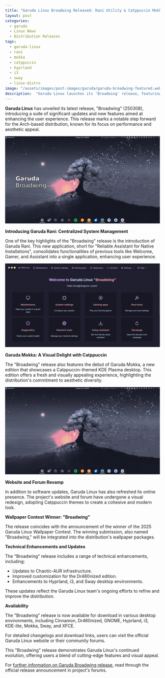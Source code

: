 ```yaml
---
title: "Garuda Linux Broadwing Released: Rani Utility & Catppuccin Mokka"
layout: post
categories:
  - garuda
  - Linux News
  - Distribution Releases
tags:
  - garuda-linux
  - rani
  - mokka
  - catppuccin
  - hyprland
  - i3
  - sway
  - linux-distro
image: "/assets/images/post-images/garuda/garuda-broadwing-featured.webp"
description:  "Garuda Linux launches its 'Broadwing' release, featuring the new Rani utility, a Catppuccin-themed Mokka edition, and a visual refresh. Read about the latest updates."
---
```


**Garuda Linux** has unveiled its latest release, "Broadwing" (250308), introducing a suite of significant updates and new features aimed at enhancing the user experience. This release marks a notable step forward for the Arch-based distribution, known for its focus on performance and aesthetic appeal.

![Garuda Broadwing featured image](/assets/images/post-images/garuda/garuda-broadwing-featured.webp)

**Introducing Garuda Rani: Centralized System Management**

One of the key highlights of the "Broadwing" release is the introduction of Garuda Rani. This new application, short for "Reliable Assistant for Native Installations", consolidates functionalities of previous tools like Welcome, Gamer, and Assistant into a single application, enhancing user experience. 

![Garuda Rani](/assets/images/post-images/garuda/b2439a70dadbf52ac6dd3ec0b838622247fdb171.png)

**Garuda Mokka: A Visual Delight with Catppuccin**

The "Broadwing" release also features the debut of Garuda Mokka, a new edition that showcases a Catppuccin-themed KDE Plasma desktop. This edition offers a fresh and visually appealing experience, highlighting the distribution's commitment to aesthetic diversity.

![Garuda Mokka](/assets/images/post-images/garuda/garuda-mokka.webp)

**Website and Forum Revamp**

In addition to software updates, Garuda Linux has also refreshed its online presence. The project's website and forum have undergone a visual redesign, adopting Catppuccin themes to create a cohesive and modern look.

**Wallpaper Contest Winner: "Broadwing"**

The release coincides with the announcement of the winner of the 2025 Garuda Linux Wallpaper Contest. The winning submission, also named "Broadwing," will be integrated into the distribution's wallpaper packages.

**Technical Enhancements and Updates**

The "Broadwing" release includes a range of technical enhancements, including:

* Updates to Chaotic-AUR infrastructure.
* Improved customization for the Dr460nized edition.
* Enhancements to Hyprland, i3, and Sway desktop environments.

These updates reflect the Garuda Linux team's ongoing efforts to refine and improve the distribution.

**Availability**

The "Broadwing" release is now available for download in various desktop environments, including Cinnamon, Dr460nized, GNOME, Hyprland, i3, KDE-lite, Mokka, Sway, and XFCE.

For detailed changelogs and download links, users can visit the official Garuda Linux website or their community forums.

This "Broadwing" release demonstrates Garuda Linux's continued evolution, offering users a blend of cutting-edge features and visual appeal.

For [further information on Garuda Broadwing release](https://forum.garudalinux.org/t/garuda-linux-broadwing-250308/42436), read through the official release announcement in project's forums.
